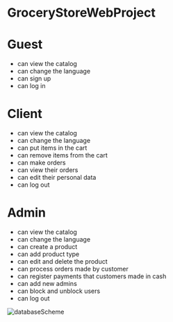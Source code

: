# GroceryStoreWebProject

# Guest
+ can view the catalog
+ can change the language
+ can sign up
+ can log in

# Client
+ can view the catalog
+ can change the language
+ can put items in the cart
+ can remove items from the cart
+ can make orders
+ can view their orders
+ can edit their personal data
+ can log out

# Admin
+ can view the catalog
+ can change the language
+ can create a product 
+ can add product type
+ can edit and delete the product
+ can process orders made by customer
+ can register payments that customers made in cash
+ can add new admins
+ can block and unblock users
+ can log out

![databaseScheme](db.JPG)
